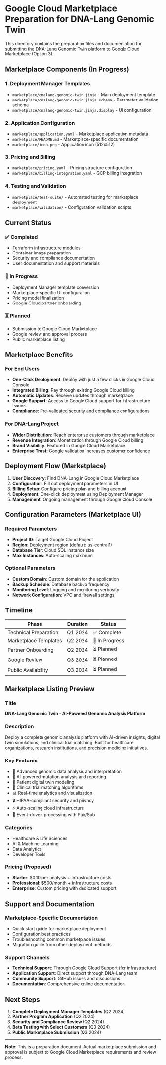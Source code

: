# Google Cloud Marketplace Preparation for DNA-Lang Genomic Twin

This directory contains the preparation files and documentation for submitting the DNA-Lang Genomic Twin platform to Google Cloud Marketplace (Option 3).

## Marketplace Components (In Progress)

### 1. Deployment Manager Templates
- `marketplace/dnalang-genomic-twin.jinja` - Main deployment template
- `marketplace/dnalang-genomic-twin.jinja.schema` - Parameter validation schema
- `marketplace/dnalang-genomic-twin.jinja.display` - UI configuration

### 2. Application Configuration
- `marketplace/application.yaml` - Marketplace application metadata
- `marketplace/README.md` - Marketplace-specific documentation
- `marketplace/icon.png` - Application icon (512x512)

### 3. Pricing and Billing
- `marketplace/pricing.yaml` - Pricing structure configuration
- `marketplace/billing-integration.yaml` - GCP billing integration

### 4. Testing and Validation
- `marketplace/test-suite/` - Automated testing for marketplace deployment
- `marketplace/validation/` - Configuration validation scripts

## Current Status

### ✅ Completed
- Terraform infrastructure modules
- Container image preparation
- Security and compliance documentation
- User documentation and support materials

### 🔄 In Progress
- Deployment Manager template conversion
- Marketplace-specific UI configuration
- Pricing model finalization
- Google Cloud partner onboarding

### ⏳ Planned
- Submission to Google Cloud Marketplace
- Google review and approval process
- Public marketplace listing

## Marketplace Benefits

### For End Users
- **One-Click Deployment**: Deploy with just a few clicks in Google Cloud Console
- **Integrated Billing**: Pay through existing Google Cloud billing
- **Automatic Updates**: Receive updates through marketplace
- **Google Support**: Access to Google Cloud support for infrastructure issues
- **Compliance**: Pre-validated security and compliance configurations

### For DNA-Lang Project
- **Wider Distribution**: Reach enterprise customers through marketplace
- **Revenue Integration**: Monetization through Google Cloud billing
- **Brand Visibility**: Featured in Google Cloud Marketplace
- **Enterprise Trust**: Google validation increases customer confidence

## Deployment Flow (Marketplace)

1. **User Discovery**: Find DNA-Lang in Google Cloud Marketplace
2. **Configuration**: Fill out deployment parameters in UI
3. **Billing Setup**: Configure pricing plan and billing account
4. **Deployment**: One-click deployment using Deployment Manager
5. **Management**: Ongoing management through Google Cloud Console

## Configuration Parameters (Marketplace UI)

### Required Parameters
- **Project ID**: Target Google Cloud Project
- **Region**: Deployment region (default: us-central1)
- **Database Tier**: Cloud SQL instance size
- **Max Instances**: Auto-scaling maximum

### Optional Parameters
- **Custom Domain**: Custom domain for the application
- **Backup Schedule**: Database backup frequency
- **Monitoring Level**: Logging and monitoring verbosity
- **Network Configuration**: VPC and firewall settings

## Timeline

| Phase | Duration | Status |
|-------|----------|--------|
| Technical Preparation | Q1 2024 | ✅ Complete |
| Marketplace Templates | Q2 2024 | 🔄 In Progress |
| Partner Onboarding | Q2 2024 | ⏳ Planned |
| Google Review | Q3 2024 | ⏳ Planned |
| Public Availability | Q3 2024 | ⏳ Planned |

## Marketplace Listing Preview

### Title
**DNA-Lang Genomic Twin - AI-Powered Genomic Analysis Platform**

### Description
Deploy a complete genomic analysis platform with AI-driven insights, digital twin simulations, and clinical trial matching. Built for healthcare organizations, research institutions, and precision medicine initiatives.

### Key Features
- 🧬 Advanced genomic data analysis and interpretation
- 🤖 AI-powered mutation analysis and reporting
- 👥 Patient digital twin modeling
- 🔬 Clinical trial matching algorithms
- 📊 Real-time analytics and visualization
- 🔒 HIPAA-compliant security and privacy
- ⚡ Auto-scaling cloud infrastructure
- 🔄 Event-driven processing with Pub/Sub

### Categories
- Healthcare & Life Sciences
- AI & Machine Learning
- Data Analytics
- Developer Tools

### Pricing (Proposed)
- **Starter**: $0.10 per analysis + infrastructure costs
- **Professional**: $500/month + infrastructure costs
- **Enterprise**: Custom pricing with dedicated support

## Support and Documentation

### Marketplace-Specific Documentation
- Quick start guide for marketplace deployment
- Configuration best practices
- Troubleshooting common marketplace issues
- Migration guide from other deployment methods

### Support Channels
- **Technical Support**: Through Google Cloud Support (for infrastructure)
- **Application Support**: Direct support through DNA-Lang team
- **Community Support**: GitHub issues and discussions
- **Documentation**: Comprehensive online documentation

## Next Steps

1. **Complete Deployment Manager Templates** (Q2 2024)
2. **Partner Program Application** (Q2 2024)
3. **Security and Compliance Review** (Q2 2024)
4. **Beta Testing with Select Customers** (Q3 2024)
5. **Public Marketplace Submission** (Q3 2024)

---

**Note**: This is a preparation document. Actual marketplace submission and approval is subject to Google Cloud Marketplace requirements and review process.